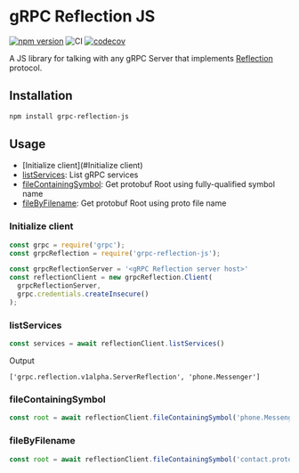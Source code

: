# gRPC Reflection JS
[![npm version](https://badge.fury.io/js/grpc-reflection-js.svg)](https://badge.fury.io/js/grpc-reflection-js)
![CI](https://github.com/redhoyasa/grpc-reflection-js/workflows/CI/badge.svg)
[![codecov](https://codecov.io/gh/redhoyasa/grpc-reflection-js/branch/master/graph/badge.svg)](https://codecov.io/gh/redhoyasa/grpc-reflection-js)

A JS library for talking with any gRPC Server that implements [Reflection](https://github.com/grpc/grpc/blob/master/doc/server-reflection.md) protocol.

## Installation

```sh
npm install grpc-reflection-js
```

## Usage
- [Initialize client](#Initialize client)
- [listServices](#listServices): List gRPC services
- [fileContainingSymbol](#fileContainingSymbol): Get protobuf Root using fully-qualified symbol name
- [fileByFilename](#fileByFilename): Get protobuf Root using proto file name


### Initialize client
```js
const grpc = require('grpc');
const grpcReflection = require('grpc-reflection-js');

const grpcReflectionServer = '<gRPC Reflection server host>'
const reflectionClient = new grpcReflection.Client(
  grpcReflectionServer,
  grpc.credentials.createInsecure()
);
```

### listServices
```js
const services = await reflectionClient.listServices()
```
Output
```text
['grpc.reflection.v1alpha.ServerReflection', 'phone.Messenger']
```

### fileContainingSymbol
```js
const root = await reflectionClient.fileContainingSymbol('phone.Messenger')
```

### fileByFilename
```js
const root = await reflectionClient.fileContainingSymbol('contact.proto')
```
